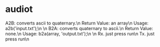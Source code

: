 # audiot
A2B: converts ascii to quaternary.\n
Return Value: an array\n
Usage: a2b('input.txt');\n
\n
B2A: converts quaternary to ascii.\n
Return Value: none.\n
Usage: b2a(array, 'output.txt');\n
\n
Rx. just press run\n
Tx. just press run\n
